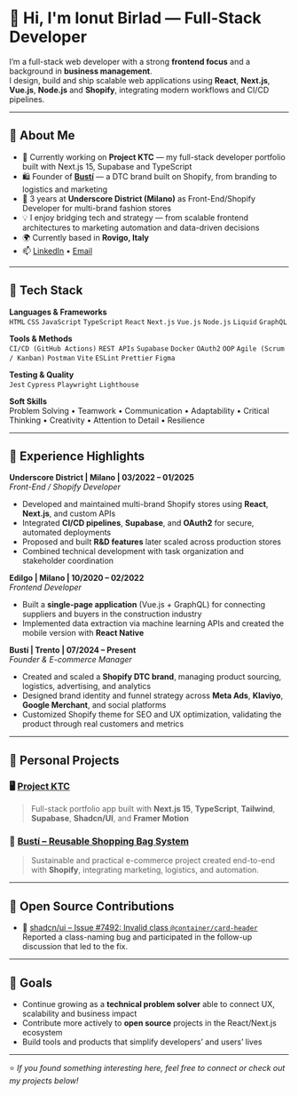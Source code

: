 # 👋 Hi, I'm Ionut Birlad — Full-Stack Developer

I’m a full-stack web developer with a strong **frontend focus** and a background in **business management**.  
I design, build and ship scalable web applications using **React**, **Next.js**, **Vue.js**, **Node.js** and **Shopify**, integrating modern workflows and CI/CD pipelines.

---

## 🧠 About Me

- 🔭 Currently working on **Project KTC** — my full-stack developer portfolio built with Next.js 15, Supabase and TypeScript  
- 🛍️ Founder of **[Bustí](http://www.laspesadelpinguino.it/products/set-4-borse)** — a DTC brand built on Shopify, from branding to logistics and marketing  
- 💼 3 years at **Underscore District (Milano)** as Front-End/Shopify Developer for multi-brand fashion stores  
- 💡 I enjoy bridging tech and strategy — from scalable frontend architectures to marketing automation and data-driven decisions  
- 🌍 Currently based in **Rovigo, Italy**  
- 📫 [LinkedIn](https://www.linkedin.com/in/ionut-birlad) • [Email](mailto:birladionut@yahoo.it)

---

## 🧩 Tech Stack

**Languages & Frameworks**  
`HTML`  `CSS`  `JavaScript`  `TypeScript`  `React`  `Next.js`  `Vue.js`  `Node.js`  `Liquid`  `GraphQL`

**Tools & Methods**  
`CI/CD (GitHub Actions)`  `REST APIs`  `Supabase`  `Docker`  `OAuth2`  `OOP`  `Agile (Scrum / Kanban)`  `Postman`  `Vite`  `ESLint`  `Prettier`  `Figma`

**Testing & Quality**  
`Jest`  `Cypress`  `Playwright`  `Lighthouse`

**Soft Skills**  
Problem Solving • Teamwork • Communication • Adaptability • Critical Thinking • Creativity • Attention to Detail • Resilience

---

## 💼 Experience Highlights

**Underscore District | Milano | 03/2022 – 01/2025**  
*Front-End / Shopify Developer*  
- Developed and maintained multi-brand Shopify stores using **React**, **Next.js**, and custom APIs  
- Integrated **CI/CD pipelines**, **Supabase**, and **OAuth2** for secure, automated deployments  
- Proposed and built **R&D features** later scaled across production stores  
- Combined technical development with task organization and stakeholder coordination  

**Edilgo | Milano | 10/2020 – 02/2022**  
*Frontend Developer*  
- Built a **single-page application** (Vue.js + GraphQL) for connecting suppliers and buyers in the construction industry  
- Implemented data extraction via machine learning APIs and created the mobile version with **React Native**

**Bustí | Trento | 07/2024 – Present**  
*Founder & E-commerce Manager*  
- Created and scaled a **Shopify DTC brand**, managing product sourcing, logistics, advertising, and analytics  
- Designed brand identity and funnel strategy across **Meta Ads**, **Klaviyo**, **Google Merchant**, and social platforms  
- Customized Shopify theme for SEO and UX optimization, validating the product through real customers and metrics  

---

## 🧱 Personal Projects

### 🖥️ [Project KTC](https://github.com/ionutbirlad/project-ktc)
> Full-stack portfolio app built with **Next.js 15**, **TypeScript**, **Tailwind**, **Supabase**, **Shadcn/UI**, and **Framer Motion**

### 🛒 [Bustí – Reusable Shopping Bag System](http://www.laspesadelpinguino.it/products/set-4-borse)
> Sustainable and practical e-commerce project created end-to-end with **Shopify**, integrating marketing, logistics, and automation.

---

## 🧰 Open Source Contributions

- 🐞 [shadcn/ui – Issue #7492: Invalid class `@container/card-header`](https://github.com/shadcn-ui/ui/issues/7492)  
  Reported a class-naming bug and participated in the follow-up discussion that led to the fix.

---

## 🎯 Goals

- Continue growing as a **technical problem solver** able to connect UX, scalability and business impact  
- Contribute more actively to **open source** projects in the React/Next.js ecosystem  
- Build tools and products that simplify developers’ and users’ lives

---

⭐️ *If you found something interesting here, feel free to connect or check out my projects below!*
